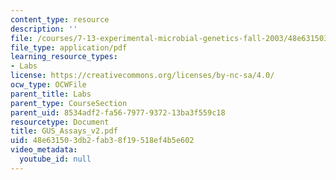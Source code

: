 ```yaml
---
content_type: resource
description: ''
file: /courses/7-13-experimental-microbial-genetics-fall-2003/48e631503db2fab38f19518ef4b5e602_GUS_Assays_v2.pdf
file_type: application/pdf
learning_resource_types:
- Labs
license: https://creativecommons.org/licenses/by-nc-sa/4.0/
ocw_type: OCWFile
parent_title: Labs
parent_type: CourseSection
parent_uid: 8534adf2-fa56-7977-9372-13ba3f559c18
resourcetype: Document
title: GUS_Assays_v2.pdf
uid: 48e63150-3db2-fab3-8f19-518ef4b5e602
video_metadata:
  youtube_id: null
---
```

